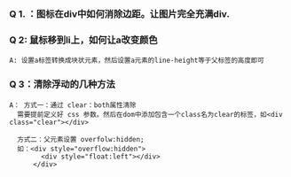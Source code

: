 ### Q 1. ：图标在div中如何消除边距。让图片完全充满div.
### Q 2: 鼠标移到li上，如何让a改变颜色
    A: 设置a标签转换成块状元素，然后设置a元素的line-height等于父标签的高度即可

### Q 3：清除浮动的几种方法
    A： 方式一：通过 clear：both属性清除
      需要提前定义好 css 参数。然后在dom中添加包含一个class名为clear的标签，如<div class="clear"></div>

      方式二：父元素设置 overfolw:hidden;
      如：<div style="overflow:hidden">
            <div style="float:left"></div>
          </div>
